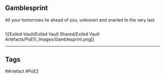 ## Gamblesprint
All your tomorrows lie ahead of you,
unknown and snarled to the very last.
##
![[Exiled-Vault/Exiled Vault Shared/Exiled Vault Artefacts/PoE1/_Images/Gamblesprint.png]]

---
## Tags
#Artefact
#PoE2